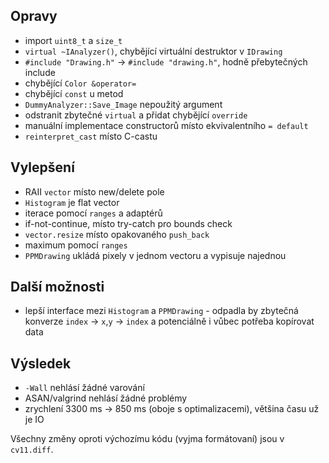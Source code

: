 ## Opravy

- import `uint8_t` a `size_t`
- `virtual ~IAnalyzer()`, chybějící virtuální destruktor v `IDrawing`
- `#include "Drawing.h"` → `#include "drawing.h"`, hodně přebytečných include
- chybějící `Color &operator=`
- chybějící `const` u metod
- `DummyAnalyzer::Save_Image` nepoužitý argument
- odstranit zbytečné `virtual` a přidat chybějící `override`
- manuální implementace constructorů místo ekvivalentního `= default`
- `reinterpret_cast` místo C-castu

## Vylepšení

- RAII `vector` místo new/delete pole
- `Histogram` je flat vector
- iterace pomocí `ranges` a adaptérů
- if-not-continue, místo try-catch pro bounds check
- `vector.resize` místo opakovaného `push_back`
- maximum pomocí `ranges`
- `PPMDrawing` ukládá pixely v jednom vectoru a vypisuje najednou

## Další možnosti

- lepší interface mezi `Histogram` a `PPMDrawing` - odpadla by zbytečná konverze
  `index` -> `x`,`y` -> `index` a potenciálně i vůbec potřeba kopírovat data

## Výsledek

- `-Wall` nehlásí žádné varování
- ASAN/valgrind nehlásí žádné problémy
- zrychlení 3300 ms → 850 ms (oboje s optimalizacemi), většina času už je IO

Všechny změny oproti výchozímu kódu (vyjma formátovaní) jsou v `cv11.diff`.
